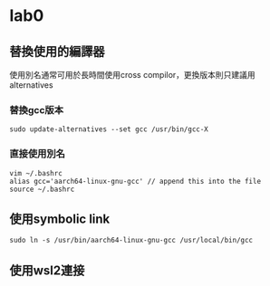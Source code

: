 # lab0

## 替換使用的編譯器
使用別名通常可用於長時間使用cross compilor，更換版本則只建議用alternatives

### 替換gcc版本
`sudo update-alternatives --set gcc /usr/bin/gcc-X`

### 直接使用別名
```
vim ~/.bashrc
alias gcc='aarch64-linux-gnu-gcc' // append this into the file
source ~/.bashrc
```

## 使用symbolic link
`sudo ln -s /usr/bin/aarch64-linux-gnu-gcc /usr/local/bin/gcc`

## 使用wsl2連接